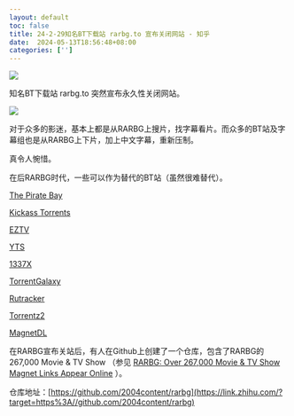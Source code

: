 ```yaml
---
layout: default
toc: false
title: 24-2-29知名BT下载站 rarbg.to 宣布关闭网站 - 知乎
date:  2024-05-13T18:56:48+08:00
categories: ['']
---
```


![](https://pic2.zhimg.com/v2-6db040db23041248f66a17828ac1f651_b.jpg)

知名BT下载站 rarbg.to 突然宣布永久性关闭网站。

![](https://pic2.zhimg.com/v2-0a28ced888d39dd5ae6fe4c0b89ad2b1_b.jpg)

对于众多的影迷，基本上都是从RARBG上搜片，找字幕看片。而众多的BT站及字幕组也是从RARBG上下片，加上中文字幕，重新压制。

真令人惋惜。

在后RARBG时代，一些可以作为替代的BT站（虽然很难替代）。

[The Pirate Bay](https://link.zhihu.com/?target=https%3A//piratebayproxy.info/)

[Kickass Torrents](https://link.zhihu.com/?target=https%3A//katcr.to/)

[EZTV](https://link.zhihu.com/?target=https%3A//eztv.re/)

[YTS](https://link.zhihu.com/?target=https%3A//yts.mx/)

[1337X](https://link.zhihu.com/?target=https%3A//www.1377x.to/)

[TorrentGalaxy](https://link.zhihu.com/?target=https%3A//torrentgalaxy.to/)

[Rutracker](https://link.zhihu.com/?target=https%3A//rutracker.org/)

[Torrentz2](https://link.zhihu.com/?target=https%3A//torrentz2.nz/)

[MagnetDL](https://link.zhihu.com/?target=https%3A//www.magnetdl.com/)

在RARBG宣布关站后，有人在Github上创建了一个仓库，包含了RARBG的 267,000 Movie & TV Show （参见 [RARBG: Over 267,000 Movie & TV Show Magnet Links Appear Online](https://link.zhihu.com/?target=https%3A//torrentfreak.com/rarbg-over-267000-movie-tv-show-magnet-links-appear-online-230601/) ）。

仓库地址：[https://github.com/2004content/rarbg](https://link.zhihu.com/?target=https%3A//github.com/2004content/rarbg)